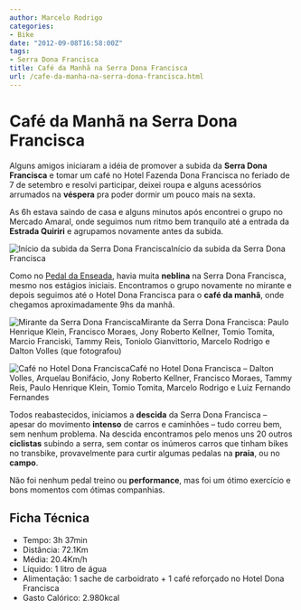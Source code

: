```yaml
---
author: Marcelo Rodrigo
categories:
- Bike
date: "2012-09-08T16:58:00Z"
tags:
- Serra Dona Francisca
title: Café da Manhã na Serra Dona Francisca
url: /cafe-da-manha-na-serra-dona-francisca.html
---
```

# Café da Manhã na Serra Dona Francisca

Alguns amigos iniciaram a idéia de promover a subida da **Serra Dona Francisca** e tomar um café no Hotel Fazenda Dona Francisca no feriado de 7 de setembro e resolvi participar, deixei roupa e alguns acessórios arrumados na **véspera** pra poder dormir um pouco mais na sexta.

As 6h estava saindo de casa e alguns minutos após encontrei o grupo no Mercado Amaral, onde seguimos num ritmo bem tranquilo até a entrada da **Estrada Quiriri** e agrupamos novamente antes da subida.

![Início da subida da Serra Dona Francisca](/images/2012/SAM_2180.webp "Início da subida da Serra Dona Francisca")Início da subida da Serra Dona Francisca

Como no [Pedal da Enseada](/pedal-joinville-praia-de-enseada.html "Pedal da Enseada"), havia muita **neblina** na Serra Dona Francisca, mesmo nos estágios iniciais. Encontramos o grupo novamente no mirante e depois seguimos até o Hotel Dona Francisca para o **café da manhã**, onde chegamos aproximadamente 9hs da manhã.

![Mirante da Serra Dona Francisca](/images/2012/SAM_2181.webp "Mirante da Serra Dona Francisca")Mirante da Serra Dona Francisca: Paulo Henrique Klein, Francisco Moraes, Jony Roberto Kellner, Tomio Tomita, Marcio Franciski, Tammy Reis, Toniolo Gianvittorio, Marcelo Rodrigo e Dalton Volles (que fotografou)

![Café no Hotel Dona Francisca](/images/2012/SAM_2184.webp "Café no Hotel Dona Francisca")Café no Hotel Dona Francisca – Dalton Volles, Arquelau Bonifácio, Jony Roberto Kellner, Francisco Moraes, Tammy Reis, Paulo Henrique Klein, Tomio Tomita, Marcelo Rodrigo e Luiz Fernando Fernandes

Todos reabastecidos, iniciamos a **descida** da Serra Dona Francisca – apesar do movimento **intenso** de carros e caminhões – tudo correu bem, sem nenhum problema. Na descida encontramos pelo menos uns 20 outros **ciclistas** subindo a serra, sem contar os inúmeros carros que tinham bikes no transbike, provavelmente para curtir algumas pedalas na **praia**, ou no **campo**.

Não foi nenhum pedal treino ou **performance**, mas foi um ótimo exercício e bons momentos com ótimas companhias.

## Ficha Técnica

- Tempo: 3h 37min
- Distância: 72.1Km
- Média: 20.4Km/h
- Líquido: 1 litro de água
- Alimentação: 1 sache de carboidrato + 1 café reforçado no Hotel Dona Francisca
- Gasto Calórico: 2.980kcal